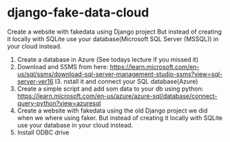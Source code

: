 # django-fake-data-cloud
Create a website with fakedata using Django project But instead of creating it locally with SQLite use your database(Microsoft SQL Server (MSSQL)) in your cloud instead.

1. Create a database in Azure (See todays lecture if you missed it)
2. Download and SSMS from here: https://learn.microsoft.com/en-us/sql/ssms/download-sql-server-management-studio-ssms?view=sql-server-ver16
I3. nstall it and connect your SQL database(Azure)
4. Create a simple script and add som data to your db using python:
https://learn.microsoft.com/en-us/azure/azure-sql/database/connect-query-python?view=azuresql
5. Create a website with fakedata using the old Django project we did when we where using faker. But instead of creating it locally with SQLite use your database in your cloud instead.
6. Install ODBC drive
